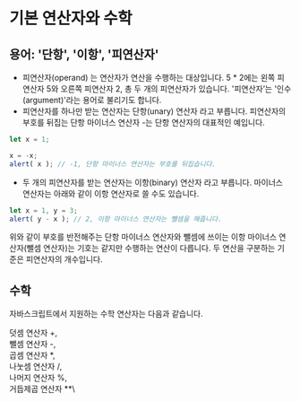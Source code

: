 # 기본 연산자와 수학

## 용어: '단항', '이항', '피연산자'
- 피연산자(operand) 는 연산자가 연산을 수행하는 대상입니다. 5 * 2에는 왼쪽 피연산자 5와 오른쪽 피연산자 2, 총 두 개의 피연산자가 있습니다. '피연산자’는 '인수(argument)'라는 용어로 불리기도 합니다.
- 피연산자를 하나만 받는 연산자는 단항(unary) 연산자 라고 부릅니다. 피연산자의 부호를 뒤집는 단항 마이너스 연산자 -는 단항 연산자의 대표적인 예입니다.
```javascript
let x = 1;

x = -x;
alert( x ); // -1, 단항 마이너스 연산자는 부호를 뒤집습니다.
```
- 두 개의 피연산자를 받는 연산자는 이항(binary) 연산자 라고 부릅니다. 마이너스 연산자는 아래와 같이 이항 연산자로 쓸 수도 있습니다.
```javascript
let x = 1, y = 3;
alert( y - x ); // 2, 이항 마이너스 연산자는 뺄셈을 해줍니다.
```
위와 같이 부호를 반전해주는 단항 마이너스 연산자와 뺄셈에 쓰이는 이항 마이너스 연산자(뺄셈 연산자)는 기호는 같지만 수행하는 연산이 다릅니다. 두 연산을 구분하는 기준은 피연산자의 개수입니다.

## 수학
자바스크립트에서 지원하는 수학 연산자는 다음과 같습니다.

덧셈 연산자 +,\
뺄셈 연산자 -, \
곱셈 연산자 *,\
나눗셈 연산자 /,\
나머지 연산자 %,\
거듭제곱 연산자 **\


